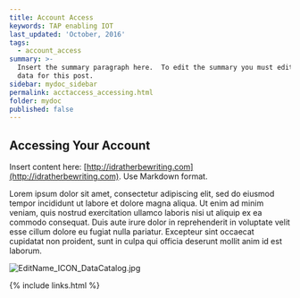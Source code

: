 ```yaml
---
title: Account Access
keywords: TAP enabling IOT
last_updated: 'October, 2016'
tags:
  - account_access
summary: >-
  Insert the summary paragraph here.  To edit the summary you must edit the meta
  data for this post.
sidebar: mydoc_sidebar
permalink: acctaccess_accessing.html
folder: mydoc
published: false
---
```


## Accessing Your Account

Insert content here: [http://idratherbewriting.com](http://idratherbewriting.com). Use Markdown format.

Lorem ipsum dolor sit amet, consectetur adipiscing elit, sed do eiusmod tempor incididunt ut labore et dolore magna aliqua. Ut enim ad minim veniam, quis nostrud exercitation ullamco laboris nisi ut aliquip ex ea commodo consequat. Duis aute irure dolor in reprehenderit in voluptate velit esse cillum dolore eu fugiat nulla pariatur. Excepteur sint occaecat cupidatat non proident, sunt in culpa qui officia deserunt mollit anim id est laborum.

![EditName_ICON_DataCatalog.jpg]({{site.baseurl}}/pages/mydoc/EditName_ICON_DataCatalog.jpg)


{% include links.html %}
